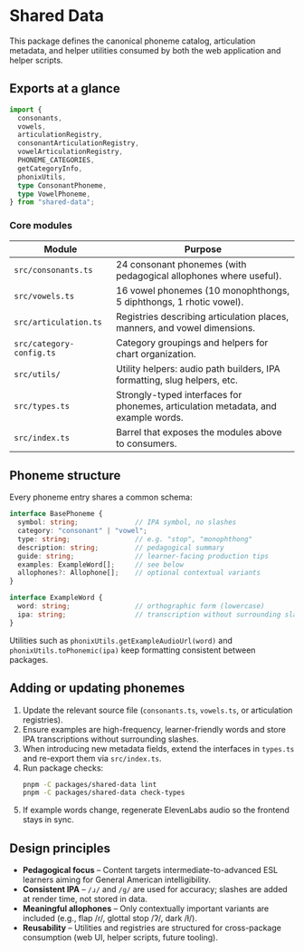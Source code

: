# Shared Data

This package defines the canonical phoneme catalog, articulation metadata, and helper utilities consumed by both the web application and helper scripts.

## Exports at a glance

```ts
import {
  consonants,
  vowels,
  articulationRegistry,
  consonantArticulationRegistry,
  vowelArticulationRegistry,
  PHONEME_CATEGORIES,
  getCategoryInfo,
  phonixUtils,
  type ConsonantPhoneme,
  type VowelPhoneme,
} from "shared-data";
```

### Core modules

| Module | Purpose |
| --- | --- |
| `src/consonants.ts` | 24 consonant phonemes (with pedagogical allophones where useful). |
| `src/vowels.ts` | 16 vowel phonemes (10 monophthongs, 5 diphthongs, 1 rhotic vowel). |
| `src/articulation.ts` | Registries describing articulation places, manners, and vowel dimensions. |
| `src/category-config.ts` | Category groupings and helpers for chart organization. |
| `src/utils/` | Utility helpers: audio path builders, IPA formatting, slug helpers, etc. |
| `src/types.ts` | Strongly-typed interfaces for phonemes, articulation metadata, and example words. |
| `src/index.ts` | Barrel that exposes the modules above to consumers. |

## Phoneme structure

Every phoneme entry shares a common schema:

```ts
interface BasePhoneme {
  symbol: string;              // IPA symbol, no slashes
  category: "consonant" | "vowel";
  type: string;                // e.g. "stop", "monophthong"
  description: string;         // pedagogical summary
  guide: string;               // learner-facing production tips
  examples: ExampleWord[];     // see below
  allophones?: Allophone[];    // optional contextual variants
}

interface ExampleWord {
  word: string;                // orthographic form (lowercase)
  ipa: string;                 // transcription without surrounding slashes
}
```

Utilities such as `phonixUtils.getExampleAudioUrl(word)` and `phonixUtils.toPhonemic(ipa)` keep formatting consistent between packages.

## Adding or updating phonemes

1. Update the relevant source file (`consonants.ts`, `vowels.ts`, or articulation registries).
2. Ensure examples are high-frequency, learner-friendly words and store IPA transcriptions without surrounding slashes.
3. When introducing new metadata fields, extend the interfaces in `types.ts` and re-export them via `src/index.ts`.
4. Run package checks:
   ```bash
   pnpm -C packages/shared-data lint
   pnpm -C packages/shared-data check-types
   ```
5. If example words change, regenerate ElevenLabs audio so the frontend stays in sync.

## Design principles

- **Pedagogical focus** – Content targets intermediate-to-advanced ESL learners aiming for General American intelligibility.
- **Consistent IPA** – `/ɹ/` and `/ɡ/` are used for accuracy; slashes are added at render time, not stored in data.
- **Meaningful allophones** – Only contextually important variants are included (e.g., flap /ɾ/, glottal stop /ʔ/, dark /ɫ/).
- **Reusability** – Utilities and registries are structured for cross-package consumption (web UI, helper scripts, future tooling).

